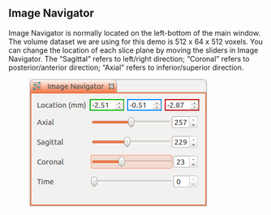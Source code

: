 ## Image Navigator

Image Navigator is normally located on the left-bottom of the main window. The volume dataset we are using for this demo is 512 x 64 x 512 voxels. You can change the location of each slice plane by moving the sliders in Image Navigator. The “Sagittal” refers to left/right direction; “Coronal” refers to posterior/anterior direction; “Axial” refers to inferior/superior direction. 

<figure>
  <img class="svImg svImgSm"  src="documentation/quickguide/imgs/imagenavigator.png"> 
  <figcaption class="svCaption" ></figcaption>
</figure>
